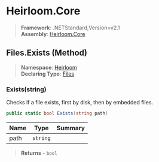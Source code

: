 # Heirloom.Core

> **Framework**: .NETStandard,Version=v2.1  
> **Assembly**: [Heirloom.Core][0]

## Files.Exists (Method)

> **Namespace**: [Heirloom][0]  
> **Declaring Type**: [Files][1]

### Exists(string)

Checks if a file exists, first by disk, then by embedded files.

```cs
public static bool Exists(string path)
```

| Name | Type     | Summary |
|------|----------|---------|
| path | `string` |         |

> **Returns** - `bool`

[0]: ../../../Heirloom.Core.md
[1]: ../Files.md
